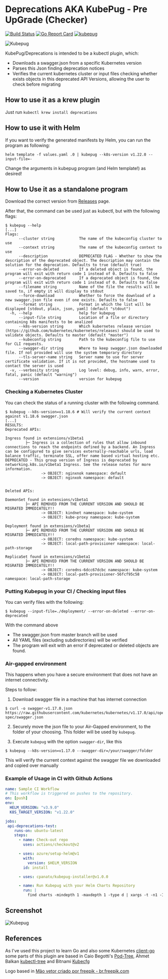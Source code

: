 # Deprecations  AKA KubePug - Pre UpGrade (Checker)
[![Build Status](https://github.com/rikatz/kubepug/actions/workflows/build.yml/badge.svg)](https://github.com/rikatz/kubepug/actions/workflows/build.yml)
[![Go Report Card](https://goreportcard.com/badge/github.com/rikatz/kubepug)](https://goreportcard.com/report/github.com/rikatz/kubepug)
[![kubepug](https://snapcraft.io/kubepug/badge.svg)](https://snapcraft.io/kubepug)


![Kubepug](assets/kubepug.png)

KubePug/Deprecations is intended to be a kubectl plugin, which:

* Downloads a swagger.json from a specific Kubernetes version
* Parses this Json finding deprecation notices
* Verifies the current kubernetes cluster or input files checking whether exists objects in this deprecated API Versions, allowing the user to check before migrating

## How to use it as a krew plugin

Just run `kubectl krew install deprecations`

## How to use it with Helm

If you want to verify the generated manifests by Helm, you can run the program as following:

```console
helm template -f values.yaml .0 | kubepug --k8s-version v1.22.0 --input-file=-
```

Change the arguments in kubepug program (and Helm template!) as desired!

## How to Use it as a standalone program

Download the correct version from [Releases](https://github.com/rikatz/kubepug/releases/latest) page.

After that, the command can be used just as kubectl, but with the following flags:

```console
$ kubepug --help
[...]
Flags:
      --cluster string           The name of the kubeconfig cluster to use
      --context string           The name of the kubeconfig context to use
      --description              DEPRECATED FLAG - Whether to show the description of the deprecated object. The description may contain the solution for the deprecation. Defaults to true (default true)
      --error-on-deleted         If a deleted object is found, the program will exit with return code 1 instead of 0. Defaults to false
      --error-on-deprecated      If a deprecated object is found, the program will exit with return code 1 instead of 0. Defaults to false
      --filename string          Name of the file the results will be saved to, if empty it will display to stdout
      --force-download           Whether to force the download of a new swagger.json file even if one exists. Defaults to false
      --format string            Format in which the list will be displayed [stdout, plain, json, yaml] (default "stdout")
  -h, --help                     help for kubepug
      --input-file string        Location of a file or directory containing k8s manifests to be analized
      --k8s-version string       Which kubernetes release version (https://github.com/kubernetes/kubernetes/releases) should be used to validate objects. Defaults to master (default "master")
      --kubeconfig string        Path to the kubeconfig file to use for CLI requests.
      --swagger-dir string       Where to keep swagger.json downloaded file. If not provided will use the system temporary directory
      --tls-server-name string   Server name to use for server certificate validation. If it is not provided, the hostname used to contact the server is used
  -v, --verbosity string         Log level: debug, info, warn, error, fatal, panic (default "warning")
      --version                  version for kubepug
```

### Checking a Kubernetes Cluster

You can check the status of a running cluster with the following command.

```console
$ kubepug --k8s-version=v1.18.6 # Will verify the current context against v1.18.6 swagger.json
[...]
RESULTS:
Deprecated APIs:

Ingress found in extensions/v1beta1
         ├─ Ingress is a collection of rules that allow inbound connections to reach the endpoints defined by a backend. An Ingress can be configured to give services externally-reachable urls, load balance traffic, terminate SSL, offer name based virtual hosting etc. DEPRECATED - This group version of Ingress is deprecated by networking.k8s.io/v1beta1 Ingress. See the release notes for more information.
                -> OBJECT: nginxnok namespace: default
                -> OBJECT: nginxok namespace: default


Deleted APIs:

DaemonSet found in extensions/v1beta1
         ├─ API REMOVED FROM THE CURRENT VERSION AND SHOULD BE MIGRATED IMMEDIATELY!!
                -> OBJECT: kindnet namespace: kube-system
                -> OBJECT: kube-proxy namespace: kube-system

Deployment found in extensions/v1beta1
         ├─ API REMOVED FROM THE CURRENT VERSION AND SHOULD BE MIGRATED IMMEDIATELY!!
                -> OBJECT: coredns namespace: kube-system
                -> OBJECT: local-path-provisioner namespace: local-path-storage

ReplicaSet found in extensions/v1beta1
         ├─ API REMOVED FROM THE CURRENT VERSION AND SHOULD BE MIGRATED IMMEDIATELY!!
                -> OBJECT: coredns-6dcc67dcbc namespace: kube-system
                -> OBJECT: local-path-provisioner-56fcf95c58 namespace: local-path-storage

```

### Putting Kubepug in your CI / Checking input files

You can verify files with the following:

```console
$ kubepug --input-file=./deployment/ --error-on-deleted --error-on-deprecated
```

With the command above
* The swagger.json from master branch will be used
* All YAML files (excluding subdirectories) will be verified
* The program will exit with an error if deprecated or deleted objects are found.


### Air-gapped environment

This happens when you have a secure environment that does not have an internet connectivity.

Steps to follow:

1. Download swagger file in a machine that has internet connection

```console
$ curl -o swagger-v1.17.0.json https://raw.githubusercontent.com/kubernetes/kubernetes/v1.17.0/api/openapi-spec/swagger.json
```

2. Securely move the json file to your Air-Gapped environment, to the folder of your choosing. This folder will be used by `kubepug`.

3. Execute `kubepug` with the option `swagger-dir`, like this

```console
$ kubepug --k8s-version=v1.17.0 --swagger-dir=/your/swagger/folder
```

This will verify the current context against the swagger file we downloaded and copied over manually

### Example of Usage in CI with Github Actions

```yaml
name: Sample CI Workflow
# This workflow is triggered on pushes to the repository.
on: [push]
env:
  HELM_VERSION: "v3.9.0"
  K8S_TARGET_VERSION: "v1.22.0"

jobs:
 api-deprecations-test:
    runs-on: ubuntu-latest
    steps:
      - name: Check-out repo
        uses: actions/checkout@v2

      - uses: azure/setup-helm@v1
        with:
          version: $HELM_VERSION
        id: install

      - uses: cpanato/kubepug-installer@v1.0.0

      - name: Run Kubepug with your Helm Charts Repository
        run: |
          find charts -mindepth 1 -maxdepth 1 -type d | xargs -t -n1 -I% /bin/bash -c 'helm template % --api-versions ${K8S_TARGET_VERSION} | kubepug --error-on-deprecated --error-on-deleted --k8s-version ${K8S_TARGET_VERSION} --input-file /dev/stdin'
```

## Screenshot

![Kubepug](assets/screenshot.png)

## References

As I've used this project to learn Go and also some Kubernetes [client-go](https://github.com/kubernetes/client-go/) some parts of this plugin are based in Caio Begotti's [Pod-Tree](https://github.com/caiobegotti/Pod-Dive), Ahmet Balkan [kubectl-tree](https://github.com/ahmetb/kubectl-tree) and Bitnami [Kubecfg](https://github.com/bitnami/kubecfg)

Logo based in <a href="https://br.freepik.com/fotos-vetores-gratis/mao">Mão vetor criado por freepik - br.freepik.com</a>